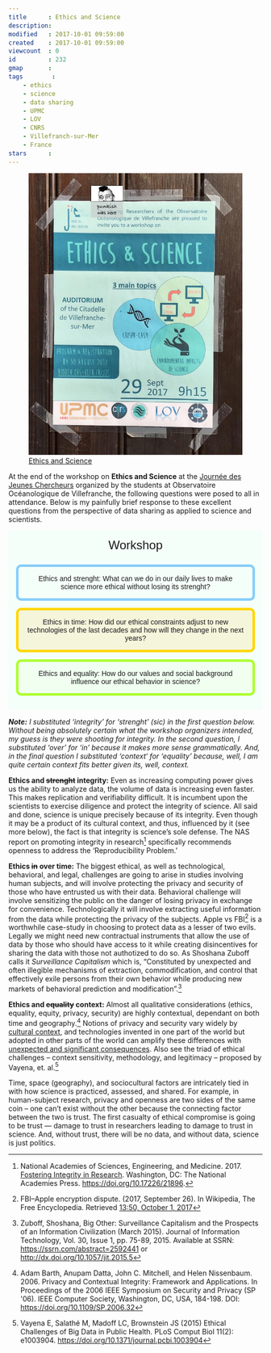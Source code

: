 ```yaml
---
title      : Ethics and Science
description: 
modified   : 2017-10-01 09:59:00
created    : 2017-10-01 09:59:00
viewcount  : 0
id         : 232
gmap       : 
tags        :
    - ethics
    - science
    - data sharing
    - UPMC
    - LOV
    - CNRS
    - Villefranch-sur-Mer
    - France
stars      : 
---
```


<figure>
    <img src="img/IMG_2211.jpg">
    <figcaption><a href="/Back-to-the-Future-of-Data-Sharing">Ethics and Science</a></figcaption>
</figure>

At the end of the workshop on **Ethics and Science** at the [Journée des Jeunes Chercheurs](Back-to-the-Future-of-Data-Sharing) organized by the students at Observatoire Océanologique de Villefranche, the following questions were posed to all in attendance. Below is my painfully brief response to these excellent questions from the perspective of data sharing as applied to science and scientists.

<style>
.a {
    border-radius: 10px; 
    padding: 15px; 
    margin-bottom: 1em;
    border-width: 5px;
    border-style: solid;
}

.b {
    background-color: MintCream; 
    border-color: LightSkyBlue;
}

.c {
    background-color: Beige; 
    border-color: Gold;
}

.d {
    background-color: Honeydew; 
    border-color: GreenYellow;
}

.e {
    text-align: center; 
    background-color: MintCream; 
    padding: 15px; 
    font-family: sans-serif; 
    margin-bottom: 1em;
}

.f {
    font-size: x-large; 
    margin-bottom: 1em;
}
</style>

<div class="e">
<div class="f">Workshop</div>

<div class="a b">
    Ethics and strenght: What can we do in our daily lives to make science more ethical without losing its strenght?
</div>

<div class="a c">
    Ethics in time: How did our ethical constraints adjust to new technologies of the last decades and how will they change in the next years?
</div>

<div class="a d">
    Ethics and equality: How do our values and social background influence our ethical behavior in science?
</div>
</div>

***Note:** I substituted ‘integrity’ for ‘strenght’ (sic) in the first question below. Without being absolutely certain what the workshop organizers intended, my guess is they were shooting for integrity. In the second question, I substituted ‘over’ for ‘in’ because it makes more sense grammatically. And, in the final question I substituted ‘context‘ for ‘equality’ because, well, I am quite certain context fits better given its, well, context.*

**Ethics and <s>strenght</s> integrity:** Even as increasing computing power gives us the ability to analyze data, the volume of data is increasing even faster. This makes replication and verifiability difficult. It is incumbent upon the scientists to exercise diligence and protect the integrity of science. All said and done, science is unique precisely because of its integrity. Even though it may be a product of its cultural context, and thus, influenced by it (see more below), the fact is that integrity is science’s sole defense. The NAS report on promoting integrity in research[^1] specifically recommends openness to address the ‘Reproducibility Problem.’

**Ethics <s>in</s> over time:** The biggest ethical, as well as technological, behavioral, and legal, challenges are going to arise in studies involving human subjects, and will involve protecting the privacy and security of those who have entrusted us with their data. Behavioral challenge will involve sensitizing the public on the danger of losing privacy in exchange for convenience. Technologically it will involve extracting useful information from the data while protecting the privacy of the subjects. Apple vs FBI[^2] is a worthwhile case-study in choosing to protect data as a lesser of two evils. Legally we might need new contractual instruments that allow the use of data by those who should have access to it while creating disincentives for sharing the data with those not authotized to do so. As Shoshana Zuboff calls it *Surveillance Capitalism* which is, “Constituted by unexpected and often illegible mechanisms of extraction, commodification, and control that effectively exile persons from their own behavior while producing new markets of behavioral prediction and modification”.[^3]

**Ethics and <s>equality</s> context:** Almost all qualitative considerations (ethics, equality, equity, privacy, security) are highly contextual, dependant on both time and geography.[^4] Notions of privacy and security vary widely by [cultural context](Notion-of-Privacy), and technologies invented in one part of the world but adopted in other parts of the world can amplify these differences with [unexpected and significant consequences](http://www.bbc.com/news/technology-39371100). Also see the triad of ethical challenges – context sensitivity, methodology, and legitimacy – proposed by Vayena, et. al.[^5]

Time, space (geography), and sociocultural factors are intricately tied in with how science is practiced, assessed, and shared. For example, in human-subject research, privacy and openness are two sides of the same coin – one can’t exist without the other because the connecting factor between the two is trust. The first casualty of ethical compromise is going to be trust — damage to trust in researchers leading to damage to trust in science. And, without trust, there will be no data, and without data, science is just politics.

[^1]: National Academies of Sciences, Engineering, and Medicine. 2017. <a href="https://www.nap.edu/catalog/21896/fostering-integrity-in-research" target="_blank">Fostering Integrity in Research</a>. Washington, DC: The National Academies Press. <a href="https://doi.org/10.17226/21896" target="_blank">https://doi.org/10.17226/21896</a>.

[^2]: FBI–Apple encryption dispute. (2017, September 26). In Wikipedia, The Free Encyclopedia. Retrieved <a href="https://en.wikipedia.org/w/index.php?title=FBI%E2%80%93Apple_encryption_dispute&oldid=802552493" target="_blank">13:50, October 1, 2017</a>

[^3]: Zuboff, Shoshana, Big Other: Surveillance Capitalism and the Prospects of an Information Civilization (March 2015). Journal of Information Technology, Vol. 30, Issue 1, pp. 75-89, 2015. Available at SSRN: <a href="https://ssrn.com/abstract=2592441" target="_blank">https://ssrn.com/abstract=2592441</a> or <a href="http://dx.doi.org/10.1057/jit.2015.5" target="_blank">http://dx.doi.org/10.1057/jit.2015.5</a>

[^4]: Adam Barth, Anupam Datta, John C. Mitchell, and Helen Nissenbaum. 2006. Privacy and Contextual Integrity: Framework and Applications. In Proceedings of the 2006 IEEE Symposium on Security and Privacy (SP '06). IEEE Computer Society, Washington, DC, USA, 184-198. DOI: <a href="https://doi.org/10.1109/SP.2006.32" target="_blank">https://doi.org/10.1109/SP.2006.32</a>

[^5]: Vayena E, Salathé M, Madoff LC, Brownstein JS (2015) Ethical Challenges of Big Data in Public Health. PLoS Comput Biol 11(2): e1003904. <a href="https://doi.org/10.1371/journal.pcbi.1003904" target="_blank">https://doi.org/10.1371/journal.pcbi.1003904</a>
